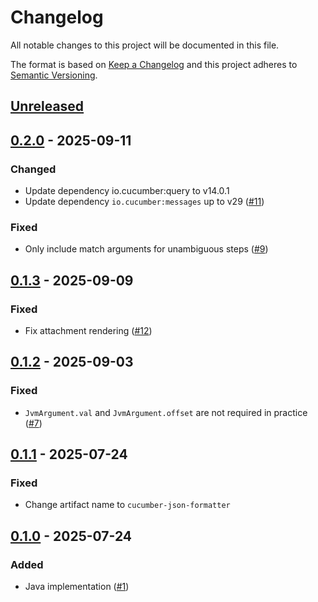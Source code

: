 # Changelog

All notable changes to this project will be documented in this file.

The format is based on [Keep a Changelog](https://keepachangelog.com/en/1.0.0/)
and this project adheres to [Semantic Versioning](https://semver.org/spec/v2.0.0.html).

## [Unreleased]

## [0.2.0] - 2025-09-11
### Changed
- Update dependency io.cucumber:query to v14.0.1
- Update dependency `io.cucumber:messages` up to v29 ([#11](https://github.com/cucumber/cucumber-json-formatter/pull/11))

### Fixed
- Only include match arguments for unambiguous steps ([#9](https://github.com/cucumber/cucumber-json-formatter/pull/9))

## [0.1.3] - 2025-09-09
### Fixed
- Fix attachment rendering ([#12](https://github.com/cucumber/cucumber-json-formatter/pull/7))

## [0.1.2] - 2025-09-03
### Fixed
- `JvmArgument.val` and `JvmArgument.offset` are not required in practice  ([#7](https://github.com/cucumber/cucumber-json-formatter/pull/7))

## [0.1.1] - 2025-07-24
### Fixed
- Change artifact name to `cucumber-json-formatter`

## [0.1.0] - 2025-07-24
### Added
- Java implementation ([#1](https://github.com/cucumber/cucumber-json-formatter/pull/1))

[Unreleased]: https://github.com/cucumber/cucumber-json-formatter/compare/v0.2.0...HEAD
[0.2.0]: https://github.com/cucumber/cucumber-json-formatter/compare/v0.1.3...v0.2.0
[0.1.3]: https://github.com/cucumber/cucumber-json-formatter/compare/v0.1.2...v0.1.3
[0.1.2]: https://github.com/cucumber/cucumber-json-formatter/compare/v0.1.1...v0.1.2
[0.1.1]: https://github.com/cucumber/cucumber-json-formatter/compare/v0.1.0...v0.1.1
[0.1.0]: https://github.com/cucumber/cucumber-json-formatter/compare/6a8e0a16c2a96c1c134cf9f39604ec0b4afaaf9e...v0.1.0
